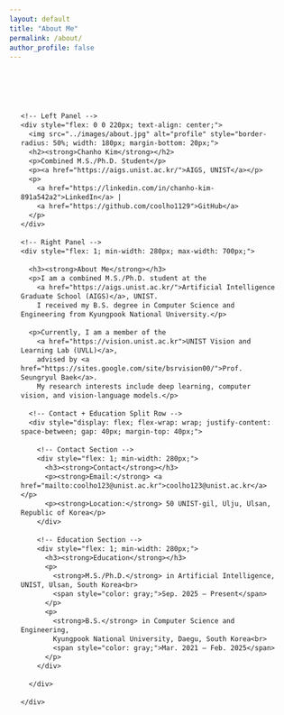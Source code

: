 ```yaml
---
layout: default
title: "About Me"
permalink: /about/
author_profile: false
---
```

<div style="max-width: 1000px; margin: 0 auto; padding: 20px;">
  <div style="display: flex; flex-wrap: wrap; gap: 40px; align-items: flex-start; margin-top: 40px;">
  
    <!-- Left Panel -->
    <div style="flex: 0 0 220px; text-align: center;">
      <img src="../images/about.jpg" alt="profile" style="border-radius: 50%; width: 180px; margin-bottom: 20px;">
      <h2><strong>Chanho Kim</strong></h2>
      <p>Combined M.S./Ph.D. Student</p>
      <p><a href="https://aigs.unist.ac.kr/">AIGS, UNIST</a></p>
      <p>
        <a href="https://linkedin.com/in/chanho-kim-891a542a2">LinkedIn</a> |
        <a href="https://github.com/coolho1129">GitHub</a>
      </p>
    </div>
  
    <!-- Right Panel -->
    <div style="flex: 1; min-width: 280px; max-width: 700px;">
  
      <h3><strong>About Me</strong></h3>
      <p>I am a combined M.S./Ph.D. student at the
        <a href="https://aigs.unist.ac.kr/">Artificial Intelligence Graduate School (AIGS)</a>, UNIST.  
        I received my B.S. degree in Computer Science and Engineering from Kyungpook National University.</p>
  
      <p>Currently, I am a member of the
        <a href="https://vision.unist.ac.kr">UNIST Vision and Learning Lab (UVLL)</a>,
        advised by <a href="https://sites.google.com/site/bsrvision00/">Prof. Seungryul Baek</a>.  
        My research interests include deep learning, computer vision, and vision-language models.</p>
  
      <!-- Contact + Education Split Row -->
      <div style="display: flex; flex-wrap: wrap; justify-content: space-between; gap: 40px; margin-top: 40px;">
  
        <!-- Contact Section -->
        <div style="flex: 1; min-width: 280px;">
          <h3><strong>Contact</strong></h3>
          <p><strong>Email:</strong> <a href="mailto:coolho123@unist.ac.kr">coolho123@unist.ac.kr</a></p>
          <p><strong>Location:</strong> 50 UNIST-gil, Ulju, Ulsan, Republic of Korea</p>
        </div>
  
        <!-- Education Section -->
        <div style="flex: 1; min-width: 280px;">
          <h3><strong>Education</strong></h3>
          <p>
            <strong>M.S./Ph.D.</strong> in Artificial Intelligence, UNIST, Ulsan, South Korea<br>
            <span style="color: gray;">Sep. 2025 – Present</span>
          </p>
          <p>
            <strong>B.S.</strong> in Computer Science and Engineering,  
            Kyungpook National University, Daegu, South Korea<br>
            <span style="color: gray;">Mar. 2021 – Feb. 2025</span>
          </p>
        </div>
  
      </div>
  
    </div>
  </div>
</div>


